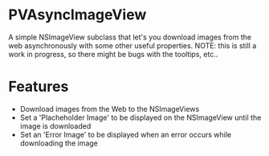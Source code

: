 PVAsyncImageView
================
A simple NSImageView subclass that let's you download images from the web asynchronously with some other useful properties.
NOTE: this is still a work in progress, so there might be bugs with the tooltips, etc..

Features
================
* Download images from the Web to the NSImageViews
* Set a 'Placheholder Image' to be displayed on the NSImageView until the image is downloaded
* Set an 'Error Image' to be displayed when an error occurs while downloading the image
